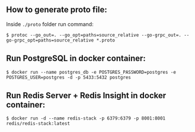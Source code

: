 ## How to generate proto file:

Inside `./proto` folder run command:

`$ protoc --go_out=. --go_opt=paths=source_relative --go-grpc_out=. --go-grpc_opt=paths=source_relative *.proto`

## Run PostgreSQL in docker container:

`$ docker run --name postgres_db -e POSTGRES_PASSWORD=postgres -e POSTGRES_USER=postgres -d -p 5433:5432 postgres`

## Run Redis Server + Redis Insight in docker container:

`$ docker run -d --name redis-stack -p 6379:6379 -p 8001:8001 redis/redis-stack:latest`
